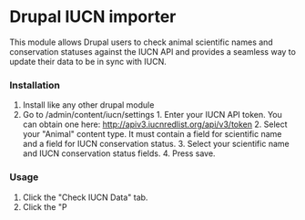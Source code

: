 Drupal IUCN importer
====================================

This module allows Drupal users to check animal scientific names and conservation statuses 
against the IUCN API and provides a seamless way to update their data to 
be in sync with IUCN.



### Installation
  1. Install like any other drupal module
  2. Go to /admin/content/iucn/settings
    1. Enter your IUCN API token. You can obtain one here: http://apiv3.iucnredlist.org/api/v3/token
    2. Select your "Animal" content type. It must contain a field for scientific name and a field for IUCN conservation status.
    3. Select your scientific name and IUCN conservation status fields.
    4. Press save.
    
### Usage
  1. Click the "Check IUCN Data" tab.
  2. Click the "P


